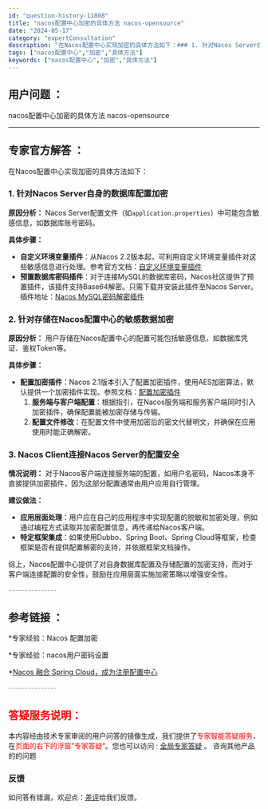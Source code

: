 ```yaml
---
id: "question-history-11808"
title: "nacos配置中心加密的具体方法 nacos-opensource"
date: "2024-05-17"
category: "expertConsultation"
description: "在Nacos配置中心实现加密的具体方法如下：### 1. 针对Nacos Server自身的数据库配置加密**原因分析：**Nacos Server配置文件（如`application.properties`）中可能包含敏感信息，如数据库账号密码。**具体步骤：**- **自定义环境变量插件**：从"
tags: ["nacos配置中心","加密","具体方法"]
keywords: ["nacos配置中心","加密","具体方法"]
---
```


## 用户问题 ： 
 nacos配置中心加密的具体方法 nacos-opensource 

---------------
## 专家官方解答 ：

在Nacos配置中心实现加密的具体方法如下：

### 1. 针对Nacos Server自身的数据库配置加密

**原因分析：**
Nacos Server配置文件（如`application.properties`）中可能包含敏感信息，如数据库账号密码。

**具体步骤：**
- **自定义环境变量插件**：从Nacos 2.2版本起，可利用自定义环境变量插件对这些敏感信息进行处理。参考官方文档：[自定义环境变量插件](https://nacos.io/docs/latest/plugin/custom-environment-plugin/)
- **预置数据库密码插件**：对于连接MySQL的数据库密码，Nacos社区提供了预置插件，该插件支持Base64解密。只需下载并安装此插件至Nacos Server。插件地址：[Nacos MySQL密码解密插件](https://github.com/nacos-group/nacos-plugin/tree/develop/nacos-custom-environment-plugin-ext)

### 2. 针对存储在Nacos配置中心的敏感数据加密

**原因分析：**
用户存储在Nacos配置中心的配置可能包括敏感信息，如数据库凭证、鉴权Token等。

**具体步骤：**
- **配置加密插件**：Nacos 2.1版本引入了配置加密插件，使用AES加密算法，默认提供一个加密插件实现。参照文档：[配置加密插件](https://nacos.io/docs/latest/plugin/config-encryption-plugin/)
  1. **服务端与客户端配置**：根据指引，在Nacos服务端和服务客户端同时引入加密插件，确保配置能被加密存储与传输。
  2. **配置文件修改**：在配置文件中使用加密后的密文代替明文，并确保在应用使用时能正确解密。

### 3. Nacos Client连接Nacos Server的配置安全

**情况说明：**
对于Nacos客户端连接服务端的配置，如用户名密码，Nacos本身不直接提供加密插件，因为这部分配置通常由用户应用自行管理。

**建议做法：**
- **应用层面处理**：用户应在自己的应用程序中实现配置的脱敏和加密处理，例如通过编程方式读取并加密配置信息，再传递给Nacos客户端。
- **特定框架集成**：如果使用Dubbo、Spring Boot、Spring Cloud等框架，检查框架是否有提供配置解密的支持，并依据框架文档操作。

综上，Nacos配置中心提供了对自身数据库配置及存储配置的加密支持，而对于客户端连接配置的安全性，鼓励在应用层面实施加密策略以增强安全性。


<font color="#949494">---------------</font> 


## 参考链接 ：

*专家经验：Nacos 配置加密 
 
 *专家经验：nacos用户密码设置 
 
 *[Nacos 融合 Spring Cloud，成为注册配置中心](https://nacos.io/docs/latest/ecology/use-nacos-with-spring-cloud)


 <font color="#949494">---------------</font> 
 


## <font color="#FF0000">答疑服务说明：</font> 

本内容经由技术专家审阅的用户问答的镜像生成，我们提供了<font color="#FF0000">专家智能答疑服务</font>，在<font color="#FF0000">页面的右下的浮窗”专家答疑“</font>。您也可以访问 : [全局专家答疑](https://answer.opensource.alibaba.com/docs/intro) 。 咨询其他产品的的问题

### 反馈
如问答有错漏，欢迎点：[差评](https://ai.nacos.io/user/feedbackByEnhancerGradePOJOID?enhancerGradePOJOId=13805)给我们反馈。

